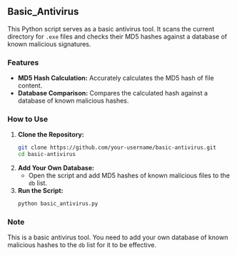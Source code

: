 ## Basic_Antivirus


This Python script serves as a basic antivirus tool. It scans the current directory for `.exe` files and checks their MD5 hashes against a database of known malicious signatures.

### Features
- **MD5 Hash Calculation:** Accurately calculates the MD5 hash of file content.
- **Database Comparison:** Compares the calculated hash against a database of known malicious hashes.

### How to Use
1. **Clone the Repository:**
   ```bash
   git clone https://github.com/your-username/basic-antivirus.git
   cd basic-antivirus
   ```
2. **Add Your Own Database:**
   - Open the script and add MD5 hashes of known malicious files to the `db` list.
3. **Run the Script:**
   ```bash
   python basic_antivirus.py
   ```

### Note
This is a basic antivirus tool. You need to add your own database of known malicious hashes to the `db` list for it to be effective.
